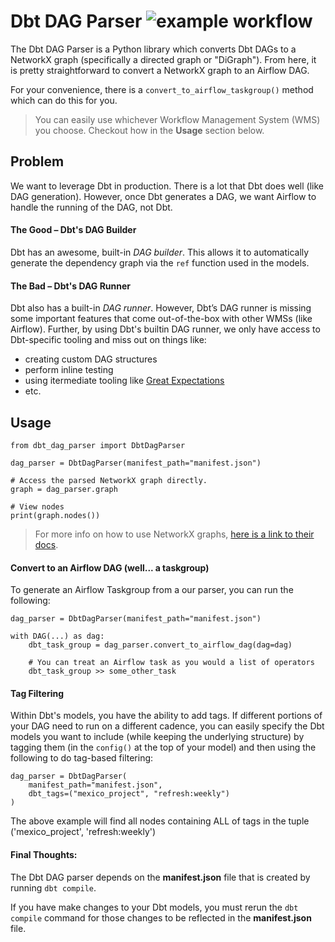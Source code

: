 # Dbt DAG Parser ![example workflow](https://github.com/dro248/DbtDagParser/actions/workflows/python-app.yml/badge.svg)

The Dbt DAG Parser is a Python library which converts Dbt DAGs to a NetworkX graph (specifically a directed graph or "DiGraph"). From here, it is pretty straightforward to convert a NetworkX graph to an Airflow DAG.  
  
For your convenience, there is a `convert_to_airflow_taskgroup()` method which can do this for you. 

>You can easily use whichever Workflow Management System (WMS) you choose. Checkout how in the **Usage** section below.


## Problem 
We want to leverage Dbt in production. There is a lot that Dbt does well (like DAG generation). However, once Dbt generates a DAG, we want Airflow to handle the running of the DAG, not Dbt.

#### The Good – Dbt's DAG Builder
Dbt has an awesome, built-in *DAG builder*. This allows it to automatically generate the dependency graph via the `ref` function used in the models.

#### The Bad – Dbt's DAG Runner
Dbt also has a built-in *DAG runner*. However, Dbt’s DAG runner is missing some important features that come out-of-the-box with other WMSs (like Airflow). 
Further, by using Dbt's builtin DAG runner, we only have access to Dbt-specific tooling and miss out on things like:
- creating custom DAG structures
- perform inline testing
- using itermediate tooling like [Great Expectations](https://greatexpectations.io/)
- etc.


## Usage
```python3
from dbt_dag_parser import DbtDagParser

dag_parser = DbtDagParser(manifest_path="manifest.json")

# Access the parsed NetworkX graph directly.
graph = dag_parser.graph

# View nodes
print(graph.nodes())

```
>For more info on how to use NetworkX graphs, [here is a link to their docs](https://networkx.org/documentation/stable/tutorial.html#directed-graphs).


#### Convert to an Airflow DAG (well... a taskgroup)
To generate an Airflow Taskgroup from a our parser, you can run the following:
```python3
dag_parser = DbtDagParser(manifest_path="manifest.json")

with DAG(...) as dag:
    dbt_task_group = dag_parser.convert_to_airflow_dag(dag=dag)

    # You can treat an Airflow task as you would a list of operators
    dbt_task_group >> some_other_task
```

#### Tag Filtering
Within Dbt's models, you have the ability to add tags. If different portions of your DAG need to run on a different cadence, you can easily specify the Dbt models you want to include (while keeping the underlying structure) by tagging them (in the `config()` at the top of your model) and then using the following to do tag-based filtering:

```python3
dag_parser = DbtDagParser(
    manifest_path="manifest.json",
    dbt_tags=("mexico_project", "refresh:weekly")
)
```

The above example will find all nodes containing ALL of tags in the tuple ('mexico_project', 'refresh:weekly')

#### Final Thoughts:
The Dbt DAG parser depends on the **manifest.json** file that is created by running `dbt compile`.

If you have make changes to your Dbt models, you must rerun the `dbt compile` command for those changes to be reflected in the **manifest.json** file.

